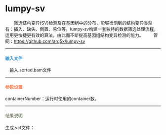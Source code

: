 # lumpy-sv
 　　筛选结构变异(SV)检测及在基因组中的分布，能够检测到的结构变异类型有：插入、缺失、倒置、易位等。lumpy-sv构建一套独特的数据筛选处理流程，运用更快捷更有效的算法，由此而不断提高基因组结构变异检测的能力。 
　　管网：https://github.com/arq5x/lumpy-sv
***
#### **<i class="fa fa-dot-circle-o" aria-hidden="true" style="color:#3090C7"></i><span style="color:#3090C7"> 输入文件**

　输入.sorted.bam文件

***
#### **<i class="fa fa-cog" aria-hidden="true" style="color:#F88158"></i> <span style="color:#F88158">参数设置**

containerNumber：运行时使用的container数。

***

#### **<i class="fa fa-file-text" aria-hidden="true" style="color:#848b79"></i><span style="color:#848b79"> 结果说明**
  生成.vcf文件：
<div style="text-align:center"><img data-src="1.png" width="600px" ></img>
</div>
